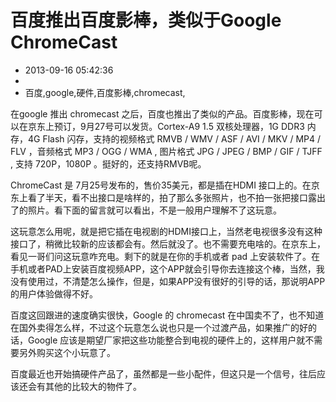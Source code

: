 # 百度推出百度影棒，类似于Google ChromeCast
- 2013-09-16 05:42:36
- 
- 百度,google,硬件,百度影棒,chromecast,

<p>在google 推出 chromecast 之后，百度也推出了类似的产品。百度影棒，现在可以在京东上预订，9月27号可以发货。Cortex-A9 1.5 双核处理器，1G DDR3 内存，4G Flash 闪存，支持的视频格式 RMVB / WMV / ASF / AVI / MKV / MP4 / FLV ，音频格式 MP3 / OGG / WMA , 图片格式 JPG / JPEG / BMP / GIF / TJFF , 支持 720P，1080P 。挺好的，还支持RMVB呢。</p>
<p>ChromeCast 是 7月25号发布的，售价35美元，都是插在HDMI 接口上的。在京东上看了半天，看不出接口是啥样的，拍了那么多张照片，也不拍一张把接口露出了的照片。看下面的留言就可以看出，不是一般用户理解不了这玩意。</p>
<p>这玩意怎么用呢，就是把它插在电视剧的HDMI接口上，当然老电视很多没有这种接口了，稍微比较新的应该都会有。然后就没了。也不需要充电啥的。在京东上，看见一哥们问这玩意咋充电。剩下的就是在你的手机或者 pad 上安装软件了。在手机或者PAD上安装百度视频APP，这个APP就会引导你去连接这个棒，当然，我没有使用过，不清楚怎么操作，但是，如果APP没有很好的引导的话，那说明APP的用户体验做得不好。</p>
<p>百度这回跟进的速度确实很快，Google 的 chromecast 在中国卖不了，也不知道在国外卖得怎么样，不过这个玩意怎么说也只是一个过渡产品，如果推广的好的话，Google 应该是期望厂家把这些功能整合到电视的硬件上的，这样用户就不需要另外购买这个小玩意了。</p>
<p>百度最近也开始搞硬件产品了，虽然都是一些小配件，但这只是一个信号，往后应该还会有其他的比较大的物件了。</p>
